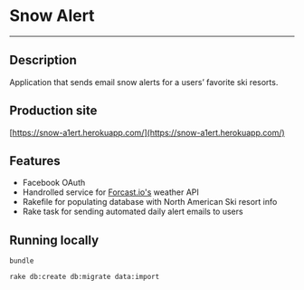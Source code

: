 # Snow Alert

---

## Description

Application that sends email snow alerts for a users’ favorite ski resorts.

## Production site

[https://snow-a1ert.herokuapp.com/](https://snow-a1ert.herokuapp.com/)

## Features

- Facebook OAuth
- Handrolled service for [Forcast.io's](forcast.io) weather API
- Rakefile for populating database with North American Ski resort info
- Rake task for sending automated daily alert emails to users

## Running locally

`bundle`

`rake db:create db:migrate data:import`
